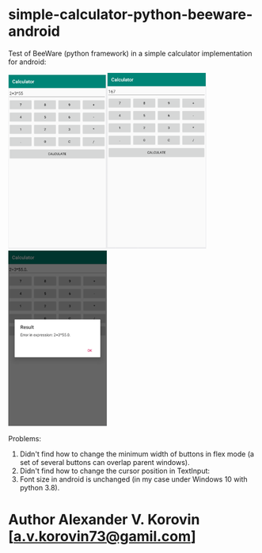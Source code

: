 # simple-calculator-python-beeware-android

Test of BeeWare (python framework) in a simple calculator implementation for android:

<img src="Capture1.PNG" width="200px"><img src="Capture1b.PNG" width="200px"><img src="Capture2.PNG" width="200px">

Problems:

1. Didn't find how to change the minimum width of buttons in flex mode (a set of several buttons can overlap parent windows).
2. Didn't find how to change the cursor position in TextInput:
3. Font size in android is unchanged (in my case under Windows 10 with python 3.8).


# Author Alexander V. Korovin [a.v.korovin73@gamil.com]
